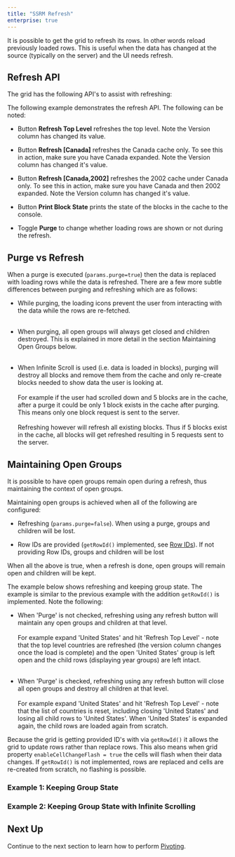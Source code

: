 ```yaml
---
title: "SSRM Refresh"
enterprise: true
---
```


It is possible to get the grid to refresh its rows. In other words reload previously loaded rows.
This is useful when the data has changed at the source (typically on the server) and the UI needs refresh.

## Refresh API

The grid has the following API's to assist with refreshing:

<api-documentation source='grid-api/api.json' section='serverSideRowModel' names='["refreshServerSide"]' config='{"overrideBottomMargin":"0rem"}' ></api-documentation>
<api-documentation source='grid-api/api.json' section='infiniteScrolling' names='["getCacheBlockState"]'  ></api-documentation>


The following example demonstrates the refresh API. The following can be noted:

- Button **Refresh Top Level** refreshes the top level. Note the Version column has changed its value.

- Button **Refresh [Canada]** refreshes the Canada cache only. To see this in action, make sure you have Canada expanded. Note the Version column has changed it's value.

- Button **Refresh [Canada,2002]** refreshes the 2002 cache under Canada only. To see this in action, make sure you have Canada and then 2002 expanded. Note the Version column has changed it's value.

- Button **Print Block State** prints the state of the blocks in the cache to the console.

- Toggle **Purge** to change whether loading rows are shown or not during the refresh.

<grid-example title='Refresh Group' name='refresh-group' type='generated' options='{ "enterprise": true, "exampleHeight":  615, "extras": ["alasql"], "modules": ["serverside", "rowgrouping"] }'></grid-example>

## Purge vs Refresh

When a purge is executed (`params.purge=true`) then the data is replaced with loading rows
while the data is refreshed. There are a few more subtle differences between purging and
refreshing which are as follows:

- While purging, the loading icons prevent the user from interacting with the data while the rows are re-fetched.<br/><br/>

- When purging, all open groups will always get closed and children destroyed. This is explained in more detail
  in the section Maintaining Open Groups below.<br/><br/>

- When Infinite Scroll is used (i.e. data is loaded in blocks), purging will destroy all blocks
  and remove them from the cache and only re-create blocks needed to show data the user is looking at. <br/><br/>
  For example if the user had scrolled down and 5 blocks are in the cache, after a purge it could
  be only 1 block exists in the cache after purging. This means only one block request is sent to the server.<br/><br/>
  Refreshing however will refresh all existing blocks. Thus if 5 blocks exist in the cache, all blocks
  will get refreshed resulting in 5 requests sent to the server.


## Maintaining Open Groups

It is possible to have open groups remain open during a refresh, thus maintaining the context
of open groups.

Maintaining open groups is achieved when all of the following are configured:

- Refreshing (`params.purge=false`). When using a purge, groups and children will be lost.

- Row IDs are provided (`getRowId()` implemented, see [Row IDs](/row-ids/)). If not providing Row IDs, groups and children will be lost

When all the above is true, when a refresh is done, open groups will remain open and children will be kept.

The example below shows refreshing and keeping group state. The example is similar to the
previous example with the addition `getRowId()` is implemented. Note the following:

- When 'Purge' is not checked, refreshing using any refresh button will maintain any open groups and children at that level.<br/><br/>
  For example expand 'United States' and hit 'Refresh Top Level' - note that the
  top level countries are refreshed (the version column changes once the load is
  complete) and the open 'United States' group is left open and the child rows
  (displaying year groups) are left intact.<br/><br/>

- When 'Purge' is checked, refreshing using any refresh button will close all open groups and destroy all children at that level.<br/><br/>
  For example expand 'United States' and hit 'Refresh Top Level' - note that the
  list of countries is reset, including closing 'United States' and losing
  all child rows to 'United States'. When 'United States' is expanded again, the
  child rows are loaded again from scratch.

Because the grid is getting provided ID's with via `getRowId()` it allows the grid to update rows rather than
replace rows. This also means when grid property `enableCellChangeFlash = true` the cells will flash when their data
changes. If `getRowId()` is not implemented, rows are replaced and cells are re-created from scratch, no flashing
is possible.

### Example 1: Keeping Group State

<grid-example title='Keep Group State' name='keep-group-state' type='generated' options='{ "enterprise": true, "exampleHeight": 615, "extras": ["alasql"], "modules": ["serverside", "rowgrouping"] }'></grid-example>

### Example 2: Keeping Group State with Infinite Scrolling

<grid-example title='Keep Group State with Infinite Scroll' name='keep-group-state-infinite' type='generated' options='{ "enterprise": true, "exampleHeight": 615, "extras": ["alasql"], "modules": ["serverside", "rowgrouping"] }'></grid-example>

## Next Up

Continue to the next section to learn how to perform [Pivoting](/server-side-model-pivoting/).

